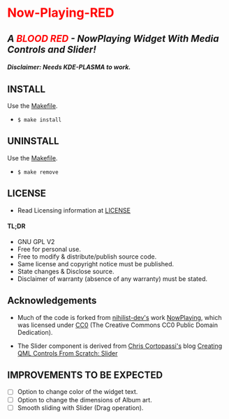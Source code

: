 # <span style="color:red;">Now-Playing-RED</span>

*A <span style="color:red;">BLOOD RED</span> - NowPlaying Widget With Media Controls and Slider!*
---

#### *Disclaimer: Needs KDE-PLASMA to work.*

## INSTALL

Use the [Makefile](./Makefile).

+ `$ make install`

## UNINSTALL

Use the [Makefile](./Makefile).

+ `$ make remove`

## LICENSE
+ Read Licensing information at [LICENSE](./LICENSE)

#### TL;DR
+ GNU GPL V2
+ Free for personal use.
+ Free to modify & distribute/publish source code.
+ Same license and copyright notice must be published.
+ State changes & Disclose source.
+ Disclaimer of warranty (absence of any warranty) must be stated.


## Acknowledgements

+ Much of the code is forked from [nihilist-dev's](https://github.com/nihilist-dev/) work [NowPlaying](https://github.com/nihilist-dev/NowPlaying), which was licensed under [CC0](https://github.com/nihilist-dev/NowPlaying/blob/1bf0b35ba1c99e9286c1d6d590c53891a8ca0021/LICENSE) (The Creative Commons CC0 Public Domain Dedication).

+ The Slider component is derived from [Chris Cortopassi's](https://www.ics.com/author/chris-cortopassi) blog [Creating QML Controls From Scratch: Slider](https://www.ics.com/blog/creating-qml-controls-scratch-slider)


## IMPROVEMENTS TO BE EXPECTED
- [ ] Option to change color of the widget text.
- [ ] Option to change the dimensions of Album art.
- [ ] Smooth sliding with Slider (Drag operation).
